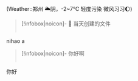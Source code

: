 
(Weather::郑州 🌥阴，-2~7℃ 轻度污染 微风习习🌔)
> [!infobox|noicon]- 🔖 当天创建的文件
> ```dataviewjs 
nihao a


>[!infobox|noicon]- 你好啊
> ```dataviewjs
你好